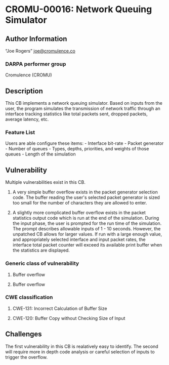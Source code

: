 # CROMU-00016: Network Queuing Simulator

## Author Information

“Joe Rogers” <joe@cromulence.co>

### DARPA performer group
Cromulence (CROMU)

## Description
This CB implements a network queuing simulator.  Based on inputs from the user,
the program simulates the transmission of network traffic through an interface 
tracking statistics like total packets sent, dropped packets, average latency, etc.

### Feature List
Users are able configure these items:
	- Interface bit-rate
	- Packet generator
	- Number of queues
	- Types, depths, priorities, and weights of those queues
	- Length of the simulation

## Vulnerability
Multiple vulnerabilities exist in this CB.  

1. A very simple buffer overflow exists in the packet generator selection code.  The buffer
reading the user's selected packet generator is sized too small for the number of characters
they are allowed to enter.

2. A slightly more complicated buffer overflow exists in the packet statistics output code
which is run at the end of the simulation.  During the input phase, the user is prompted
for the run time of the simulation.  The prompt describes allowable inputs of 1 - 10 seconds.
However, the unpatched CB allows for larger values.  If run with a large enough value, and
appropriately selected interface and input packet rates, the interface total packet counter
will exceed its available print buffer when the statistics are displayed.

### Generic class of vulnerability
1. Buffer overflow

2. Buffer overflow

### CWE classification
1. CWE-131: Incorrect Calculation of Buffer Size

2. CWE-120: Buffer Copy without Checking Size of Input

## Challenges

The first vulnerability in this CB is realatively easy to identify.  The second will require
more in depth code analysis or careful selection of inputs to trigger the overflow. 
